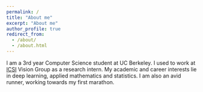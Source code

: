 ```yaml
---
permalink: /
title: "About me"
excerpt: "About me"
author_profile: true
redirect_from: 
  - /about/
  - /about.html
---
```


I am a 3rd year Computer Science student at UC Berkeley. I used to work at <a href="https://www.icsi.berkeley.edu/icsi/" target="_blank">ICSI</a> Vision Group as a research intern. My academic and career interests lie in deep learning, applied mathematics and statistics. I am also an avid runner, working towards my first marathon.
